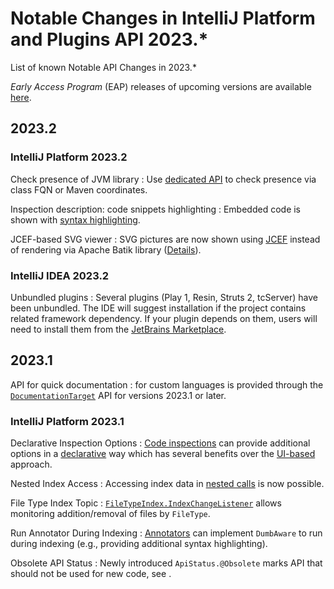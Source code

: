 <!-- Copyright 2000-2023 JetBrains s.r.o. and contributors. Use of this source code is governed by the Apache 2.0 license. -->

# Notable Changes in IntelliJ Platform and Plugins API 2023.*

<link-summary>List of known Notable API Changes in 2023.*</link-summary>

_Early Access Program_ (EAP) releases of upcoming versions are available [here](https://eap.jetbrains.com).


<include from="tools_gradle_intellij_plugin.md" element-id="gradle_plugin_223_problem"/>

## 2023.2

### IntelliJ Platform 2023.2

Check presence of JVM library
: Use [dedicated API](psi_cookbook.md#how-do-i-check-the-presence-of-a-jvm-library) to check presence via class FQN or Maven coordinates.

Inspection description: code snippets highlighting
: Embedded code is shown with [syntax highlighting](code_inspections.md#code-snippets).

JCEF-based SVG viewer
: SVG pictures are now shown using [JCEF](jcef.md) instead of rendering via Apache Batik library ([Details](https://youtrack.jetbrains.com/issue/IDEA-230850)).

### IntelliJ IDEA 2023.2

Unbundled plugins
: Several plugins (Play 1, Resin, Struts 2, tcServer) have been unbundled. The IDE will suggest installation if the project contains related framework dependency. If your plugin depends on them, users will need to install them from the [JetBrains Marketplace](https://plugins.jetbrains.com).

## 2023.1

API for quick documentation
: [](documentation.md) for custom languages is provided through the
[`DocumentationTarget`](%gh-ic%/platform/lang-impl/src/com/intellij/platform/backend/documentation/DocumentationTarget.kt)
API for versions 2023.1 or later.

### IntelliJ Platform 2023.1

Declarative Inspection Options
: [Code inspections](code_inspections.md) can provide additional options in a [declarative](inspection_options.md#declarative-inspection-options) way which has several benefits over the [UI-based](inspection_options.md#ui-based-inspection-options) approach.

Nested Index Access
: Accessing index data in [nested calls](file_based_indexes.md#nested-index-access) is now possible.

File Type Index Topic
: [`FileTypeIndex.IndexChangeListener`](%gh-ic%/platform/indexing-api/src/com/intellij/psi/search/FileTypeIndex.java) allows monitoring addition/removal of files by `FileType`.

Run Annotator During Indexing
: [Annotators](syntax_highlighting_and_error_highlighting.md#annotator) can implement `DumbAware` to run during indexing (e.g., providing additional syntax highlighting).

Obsolete API Status
: Newly introduced `ApiStatus.@Obsolete` marks API that should not be used for new code, see [](verifying_plugin_compatibility.md#obsolete-api).
